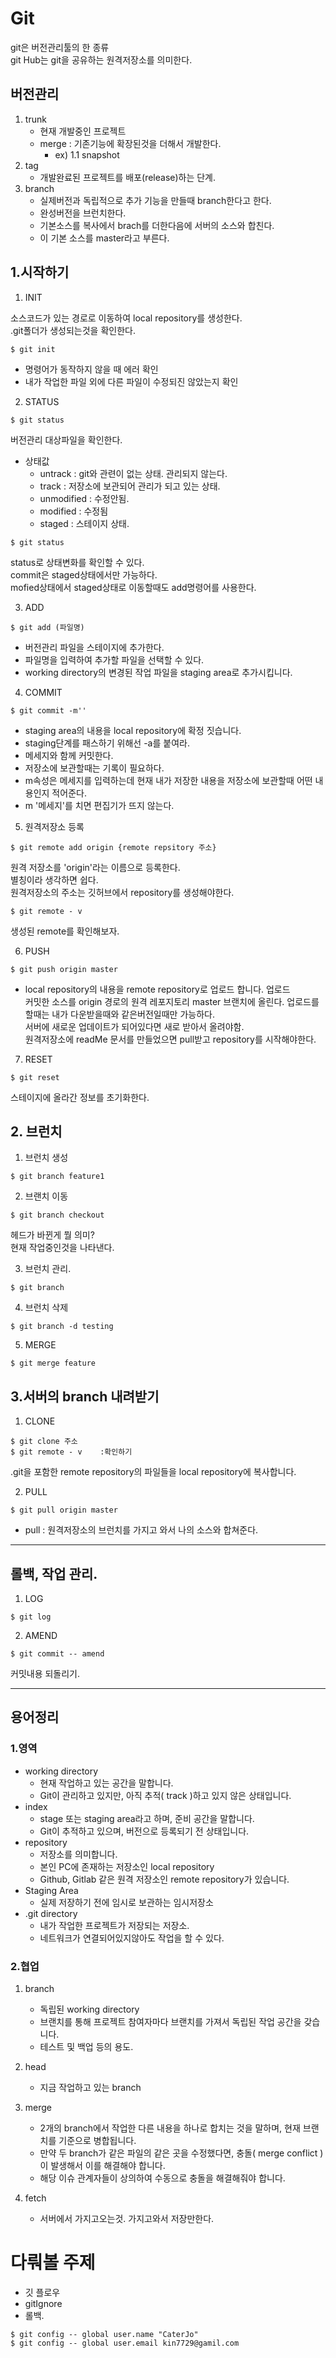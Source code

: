 
# Git

git은 버전관리툴의 한 종류<br>
git Hub는 git을 공유하는 원격저장소를 의미한다.


## 버전관리

1. trunk
    - 현재 개발중인 프로젝트
    - merge : 기존기능에 확장된것을 더해서 개발한다.
       - ex) 1.1 snapshot
2. tag
    - 개발완료된 프로젝트를 배포(release)하는 단계.
3. branch
    - 실제버전과 독립적으로 추가 기능을 만들때 branch한다고 한다.
    - 완성버전을 브런치한다.
    - 기본소스를 복사에서 brach를 더한다음에 서버의 소스와 합친다.
    - 이 기본 소스를 master라고 부른다.




## 1.시작하기

1. INIT

소스코드가 있는 경로로 이동하여 local repository를 생성한다.<br>
.git폴더가 생성되는것을 확인한다.
~~~ 
$ git init
~~~
- 명령어가 동작하지 않을 때 에러 확인
- 내가 작업한 파일 외에 다른 파일이 수정되진 않았는지 확인



2. STATUS
~~~ 
$ git status
~~~
버전관리 대상파일을 확인한다.

- 상태값
    - untrack	: git와 관련이 없는 상태. 관리되지 않는다.
    - track	: 저장소에 보관되어 관리가 되고 있는 상태.
    - unmodified	: 수정안됨.
    - modified		: 수정됨
    - staged		: 스테이지 상태.
~~~
$ git status
~~~
status로 상태변화를 확인할 수 있다.<br>
commit은  staged상태에서만 가능하다.<br>
mofied상태에서 staged상태로 이동할때도 add명령어를 사용한다.


3. ADD
~~~ 
$ git add (파일명)
~~~
- 버전관리 파일을 스테이지에 추가한다.
- 파일명을 입력하여 추가할 파일을 선택할 수 있다.
- working directory의 변경된 작업 파일을 staging area로 추가시킵니다.


4. COMMIT
~~~
$ git commit -m''
~~~
- staging area의 내용을 local repository에 확정 짓습니다.
- staging단계를 패스하기 위해선 -a를 붙여라.
- 메세지와 함께 커밋한다.
- 저장소에 보관할때는 기록이 필요하다. <br>
- m속성은 메세지를 입력하는데 현재 내가 저장한 내용을 저장소에 보관할때 어떤 내용인지 적어준다.<br>
- m '메세지'를 치면 편집기가 뜨지 않는다.



5. 원격저장소 등록
~~~
$ git remote add origin {remote repsitory 주소}
~~~
원격 저장소를 'origin'라는 이름으로 등록한다.<br>
별칭이라 생각하면 쉽다.<br>
원격저장소의 주소는 깃허브에서 repository를 생성해야한다.<br>
~~~
$ git remote - v
~~~
생성된 remote를 확인해보자.



6. PUSH
~~~
$ git push origin master
~~~
- local repository의 내용을 remote repository로 업로드 합니다.
업로드<br>
커밋한 소스를 origin 경로의 원격 레포지토리 master 브랜치에 올린다.
업로드를 할때는 내가 다운받을때와 같은버전일때만 가능하다.<br>
서버에 새로운 업데이트가 되어있다면 새로 받아서 올려야함.<br>
원격저장소에 readMe 문서를 만들었으면 pull받고 repository를 시작해야한다.<br>


7. RESET
~~~
$ git reset
~~~
스테이지에 올라간 정보를 초기화한다.




## 2. 브런치

1. 브런치 생성
~~~
$ git branch feature1   
~~~
2. 브랜치 이동
~~~
$ git branch checkout
~~~
헤드가 바뀐게 뭘 의미?<br>
현재 작업중인것을 나타낸다.

3. 브런치 관리.
~~~
$ git branch
~~~

4. 브런치 삭제
~~~
$ git branch -d testing
~~~

5. MERGE
~~~
$ git merge feature
~~~




## 3.서버의 branch 내려받기

1. CLONE
~~~
$ git clone 주소
$ git remote - v 	:확인하기
~~~
.git을 포함한 remote repository의 파일들을 local repository에 복사합니다.



2. PULL
~~~
$ git pull origin master
~~~
- pull : 원격저장소의 브런치를 가지고 와서 나의 소스와 합쳐준다.


----------
## 롤백, 작업 관리.

1. LOG
~~~
$ git log
~~~


2. AMEND
~~~
$ git commit -- amend
~~~
커밋내용 되돌리기.




------


## 용어정리


### 1.영역
- working directory
    - 현재 작업하고 있는 공간을 말합니다.
    - Git이 관리하고 있지만, 아직 추적( track )하고 있지 않은 상태입니다.
- index
    - stage 또는 staging area라고 하며, 준비 공간을 말합니다.
    - Git이 추적하고 있으며, 버전으로 등록되기 전 상태입니다.
- repository
    - 저장소를 의미합니다.
    - 본인 PC에 존재하는 저장소인 local repository
    - Github, Gitlab 같은 원격 저장소인 remote repository가 있습니다.
- Staging Area
    - 실제 저장하기 전에 임시로 보관하는 임시저장소
- .git directory
	- 내가 작업한 프로젝트가 저장되는 저장소.<br>
	- 네트워크가 연결되어있지않아도 작업을 할 수 있다.

### 2.협업
1. branch
    - 독립된 working directory
    - 브랜치를 통해 프로젝트 참여자마다 브랜치를 가져서 독립된 작업 공간을 갖습니다.
    - 테스트 및 백업 등의 용도.

2. head
    - 지금 작업하고 있는 branch

3. merge
    - 2개의 branch에서 작업한 다른 내용을 하나로 합치는 것을 말하며, 현재 브랜치를 기준으로 병합됩니다.
    - 만약 두 branch가 같은 파일의 같은 곳을 수정했다면, 충돌( merge conflict )이 발생해서 이를 해결해야 합니다.
    - 해당 이슈 관계자들이 상의하여 수동으로 충돌을 해결해줘야 합니다.


4. fetch 
    - 서버에서 가지고오는것. 가지고와서 저장만한다.



# 다뤄볼 주제
- 깃 플로우
- gitIgnore
- 롤백.


~~~ 
$ git config -- global user.name "CaterJo"
$ git config -- global user.email kin7729@gamil.com
~~~


